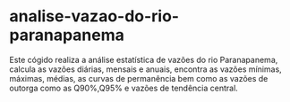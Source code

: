 # analise-vazao-do-rio-paranapanema
Este cógido realiza a análise estatística de vazões do rio Paranapanema, calcula as vazões diárias, mensais e anuais, encontra as vazões mínimas, máximas,
médias, as curvas de permanência bem como as vazões de outorga como as Q90%,Q95% e vazões de tendência central.
